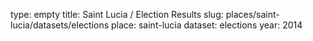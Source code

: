 type: empty
title: Saint Lucia / Election Results
slug: places/saint-lucia/datasets/elections
place: saint-lucia
dataset: elections
year: 2014
